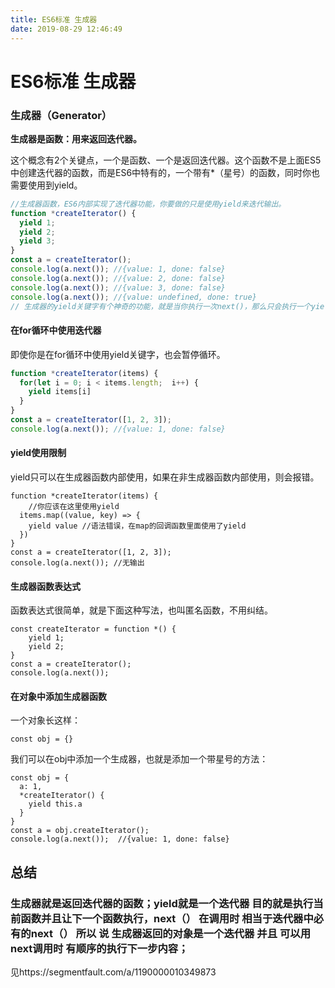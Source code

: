 ```yaml
---
title: ES6标准 生成器
date: 2019-08-29 12:46:49
---
```


# ES6标准 生成器

### 生成器（Generator）

**生成器是函数：用来返回迭代器。**

这个概念有2个关键点，一个是函数、一个是返回迭代器。这个函数不是上面ES5中创建迭代器的函数，而是ES6中特有的，一个带有*（星号）的函数，同时你也需要使用到yield。

```js
//生成器函数，ES6内部实现了迭代器功能，你要做的只是使用yield来迭代输出。
function *createIterator() {
  yield 1;
  yield 2;
  yield 3;
}
const a = createIterator();
console.log(a.next()); //{value: 1, done: false}
console.log(a.next()); //{value: 2, done: false}
console.log(a.next()); //{value: 3, done: false}
console.log(a.next()); //{value: undefined, done: true}
// 生成器的yield关键字有个神奇的功能，就是当你执行一次next()，那么只会执行一个yield后面的内容，然后语句终止运行
```

#### 在for循环中使用迭代器

即使你是在for循环中使用yield关键字，也会暂停循环。



```js
function *createIterator(items) {
  for(let i = 0; i < items.length;  i++) {
    yield items[i]
  }
}
const a = createIterator([1, 2, 3]);
console.log(a.next()); //{value: 1, done: false}
```

#### yield使用限制

yield只可以在生成器函数内部使用，如果在非生成器函数内部使用，则会报错。

```
function *createIterator(items) {
    //你应该在这里使用yield
  items.map((value, key) => {
    yield value //语法错误，在map的回调函数里面使用了yield
  })
}
const a = createIterator([1, 2, 3]);
console.log(a.next()); //无输出
```

#### 生成器函数表达式

函数表达式很简单，就是下面这种写法，也叫匿名函数，不用纠结。

```
const createIterator = function *() {
    yield 1;
    yield 2;
}
const a = createIterator();
console.log(a.next());
```

#### 在对象中添加生成器函数

一个对象长这样：

```
const obj = {}
```

我们可以在obj中添加一个生成器，也就是添加一个带星号的方法：



```
const obj = {
  a: 1,
  *createIterator() {
    yield this.a
  }
}
const a = obj.createIterator();
console.log(a.next());  //{value: 1, done: false}
```

##  总结

### 生成器就是返回迭代器的函数；yield就是一个迭代器 目的就是执行当前函数并且让下一个函数执行，next（） 在调用时 相当于迭代器中必有的next（） 所以 说 生成器返回的对象是一个迭代器 并且 可以用next调用时 有顺序的执行下一步内容；

见https://segmentfault.com/a/1190000010349873